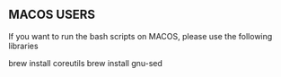 ## MACOS USERS

If you want to run the bash scripts on MACOS, please use the following libraries

brew install coreutils
brew install gnu-sed

